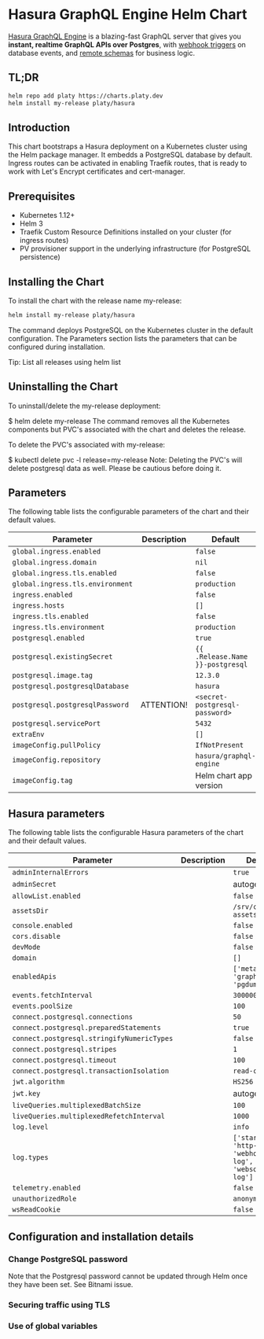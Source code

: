 # Hasura GraphQL Engine Helm Chart

[Hasura GraphQL Engine](https://hasura.io) is a blazing-fast GraphQL server that gives you **instant, realtime GraphQL APIs over Postgres**, with [webhook triggers](https://hub.docker.com/r/hasura/event-triggers.md) on database events, and [remote schemas](https://hub.docker.com/r/hasura/remote-schemas.md) for business logic.

## TL;DR

```sh
helm repo add platy https://charts.platy.dev
helm install my-release platy/hasura
```

## Introduction

This chart bootstraps a Hasura deployment on a Kubernetes cluster using the Helm package manager. It embedds a PostgreSQL database by default. Ingress routes can be activated in enabling Traefik routes, that is ready to work with Let's Encrypt certificates and cert-manager.

## Prerequisites

- Kubernetes 1.12+
- Helm 3
- Traefik Custom Resource Definitions installed on your cluster (for ingress routes)
- PV provisioner support in the underlying infrastructure (for PostgreSQL persistence)

## Installing the Chart

To install the chart with the release name my-release:

```sh
helm install my-release platy/hasura
```

The command deploys PostgreSQL on the Kubernetes cluster in the default configuration. The Parameters section lists the parameters that can be configured during installation.

Tip: List all releases using helm list

## Uninstalling the Chart

To uninstall/delete the my-release deployment:

\$ helm delete my-release
The command removes all the Kubernetes components but PVC's associated with the chart and deletes the release.

To delete the PVC's associated with my-release:

\$ kubectl delete pvc -l release=my-release
Note: Deleting the PVC's will delete postgresql data as well. Please be cautious before doing it.

## Parameters

The following table lists the configurable parameters of the chart and their default values.

| Parameter                        | Description | Default                                           |
| -------------------------------- | ----------- | ------------------------------------------------- |
| `global.ingress.enabled`         |             | `false`                                           |
| `global.ingress.domain`          |             | `nil`                                             |
| `global.ingress.tls.enabled`     |             | `false`                                           |
| `global.ingress.tls.environment` |             | `production`                                      |
| `ingress.enabled`                |             | `false`                                           |
| `ingress.hosts`                  |             | `[]`                                              |
| `ingress.tls.enabled`            |             | `false`                                           |
| `ingress.tls.environment`        |             | `production`                                      |
| `postgresql.enabled`             |             | `true`                                            |
| `postgresql.existingSecret`      |             | <code v-pre>{{ .Release.Name }}-postgresql</code> |
| `postgresql.image.tag`           |             | `12.3.0`                                          |
| `postgresql.postgresqlDatabase`  |             | `hasura`                                          |
| `postgresql.postgresqlPassword`  | ATTENTION!  | `<secret-postgresql-password>`                    |
| `postgresql.servicePort`         |             | `5432`                                            |
| `extraEnv`                       |             | `[]`                                              |
| `imageConfig.pullPolicy`         |             | `IfNotPresent`                                    |
| `imageConfig.repository`         |             | `hasura/graphql-engine`                           |
| `imageConfig.tag`                |             | Helm chart app version                            |

## Hasura parameters

The following table lists the configurable Hasura parameters of the chart and their default values.

| Parameter                                  | Description | Default                                                   |
| ------------------------------------------ | ----------- | --------------------------------------------------------- |
| `adminInternalErrors`                      |             | `true`                                                    |
| `adminSecret`                              |             | autogenerated                                             |
| `allowList.enabled`                        |             | `false`                                                   |
| `assetsDir`                                |             | `/srv/console-assets`                                     |
| `console.enabled`                          |             | `false`                                                   |
| `cors.disable`                             |             | `false`                                                   |
| `devMode`                                  |             | `false`                                                   |
| `domain`                                   |             | `[]`                                                      |
| `enabledApis`                              |             | `['metadata', 'graphql', 'pgdump']`                       |
| `events.fetchInterval`                     |             | `3000000`                                                 |
| `events.poolSize`                          |             | `100`                                                     |
| `connect.postgresql.connections`           |             | `50`                                                      |
| `connect.postgresql.preparedStatements`    |             | `true`                                                    |
| `connect.postgresql.stringifyNumericTypes` |             | `false`                                                   |
| `connect.postgresql.stripes`               |             | `1`                                                       |
| `connect.postgresql.timeout`               |             | `100`                                                     |
| `connect.postgresql.transactionIsolation`  |             | `read-commited`                                           |
| `jwt.algorithm`                            |             | `HS256`                                                   |
| `jwt.key`                                  |             | autogenerated                                             |
| `liveQueries.multiplexedBatchSize`         |             | `100`                                                     |
| `liveQueries.multiplexedRefetchInterval`   |             | `1000`                                                    |
| `log.level`                                |             | `info`                                                    |
| `log.types`                                |             | `['startup', 'http-log', 'webhook-log', 'websocket-log']` |
| `telemetry.enabled`                        |             | `false`                                                   |
| `unauthorizedRole`                         |             | `anonymous`                                               |
| `wsReadCookie`                             |             | `false`                                                   |

## Configuration and installation details

### Change PostgreSQL password

Note that the Postgresql password cannot be updated through Helm once they have been set.
See Bitnami issue.

### Securing traffic using TLS

### Use of global variables
